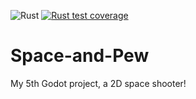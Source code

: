 ![Rust](https://github.com/Zitronenjoghurt/Space-and-Pew/actions/workflows/rust.yml/badge.svg)
[![Rust test coverage](https://codecov.io/gh/Zitronenjoghurt/Space-and-Pew/branch/main/graph/badge.svg)](https://codecov.io/gh/Zitronenjoghurt/Space-and-Pew)

# Space-and-Pew
My 5th Godot project, a 2D space shooter!
